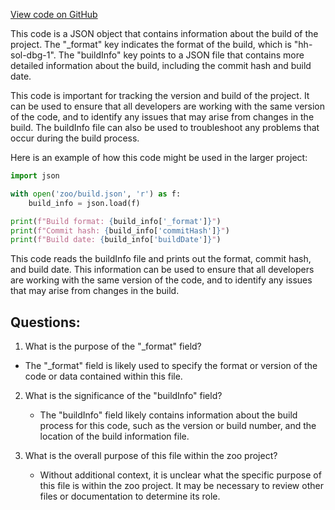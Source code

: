 [View code on GitHub](zoo-labs/zoo/blob/master/contracts/artifacts/src/interfaces/IDrop.sol/IDrop.dbg.json)

This code is a JSON object that contains information about the build of the project. The "_format" key indicates the format of the build, which is "hh-sol-dbg-1". The "buildInfo" key points to a JSON file that contains more detailed information about the build, including the commit hash and build date.

This code is important for tracking the version and build of the project. It can be used to ensure that all developers are working with the same version of the code, and to identify any issues that may arise from changes in the build. The buildInfo file can also be used to troubleshoot any problems that occur during the build process.

Here is an example of how this code might be used in the larger project:

```python
import json

with open('zoo/build.json', 'r') as f:
    build_info = json.load(f)

print(f"Build format: {build_info['_format']}")
print(f"Commit hash: {build_info['commitHash']}")
print(f"Build date: {build_info['buildDate']}")
```

This code reads the buildInfo file and prints out the format, commit hash, and build date. This information can be used to ensure that all developers are working with the same version of the code, and to identify any issues that may arise from changes in the build.
## Questions: 
 1. What is the purpose of the "_format" field?
   - The "_format" field is likely used to specify the format or version of the code or data contained within this file.
   
2. What is the significance of the "buildInfo" field?
   - The "buildInfo" field likely contains information about the build process for this code, such as the version or build number, and the location of the build information file.
   
3. What is the overall purpose of this file within the zoo project?
   - Without additional context, it is unclear what the specific purpose of this file is within the zoo project. It may be necessary to review other files or documentation to determine its role.